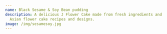 ```yaml
---
name: Black Sesame & Soy Bean pudding
description: A delicious J Flower Cake made from fresh ingredients and original
  Asian flower cake recipes and designs.
image: /img/sesamesoy.jpg
---
```

